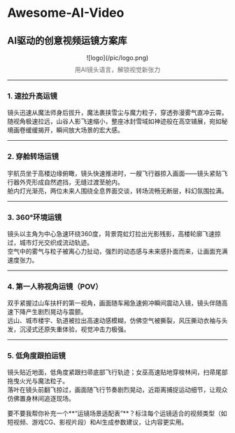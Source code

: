 # Awesome-AI-Video  
## AI驱动的创意视频运镜方案库  

<div align="center">
  ![logo](/pic/logo.png)  
  <p style="color:#666; margin-top:8px;">用AI镜头语言，解锁视觉新张力</p>
</div>


---

### 1. 速拉升高运镜  
镜头迅速从魔法师身后拔升，魔法裹挟雪尘与魔力粒子，穿透弥漫雾气直冲云霄。  
随视角极速拉远，山谷人影飞速缩小，整座冰封雪域如神迹般在高空铺展，宛如秘境画卷缓缓揭开，瞬间放大场景的宏大感。


---

### 2. 穿舱转场运镜  
宇航员坐于高楼边缘俯瞰，镜头快速推进时，一艘飞行器掠入画面——镜头紧贴飞行器外壳形成自然遮挡，无缝过渡至舱内。  
舱内灯光渐亮，两位未来人围绕全息界面交谈，转场流畅无断层，科幻氛围拉满。


---

### 3. 360°环境运镜  
镜头以主角为中心急速环绕360度，背景霓虹灯拉出光影残影，高楼轮廓飞速掠过，城市灯光交织成流动轨迹。  
空气中的雾气与粒子被离心力扯动，强烈的动态感与未来感扑面而来，让画面充满速度张力。


---

### 4. 第一人称视角运镜（POV）  
双手紧握过山车扶杆的第一视角，画面随车厢急速俯冲瞬间震动入镜，镜头伴随高速下降产生剧烈晃动与震颤。  
远山、城市楼宇、轨道被拉出高速动感模糊，仿佛空气被撕裂，风压撕动衣袖与头发，沉浸式还原失重体验，视觉冲击力极强。


---

### 5. 低角度跟拍运镜  
镜头贴近地面，低角度紧跟扫帚底部飞行轨迹；女巫高速贴地穿梭林间，扫帚尾部拖曳火光与魔法粒子。  
落叶在镜头前翻飞掠过，画面随飞行节奏剧烈晃动，近距离捕捉运动细节，让观众仿佛置身林间追逐现场。


要不要我帮你补充一个**“运镜场景适配表”**？标注每个运镜适合的视频类型（如短视频、游戏CG、影视片段）和AI生成参数建议，让内容更实用。
